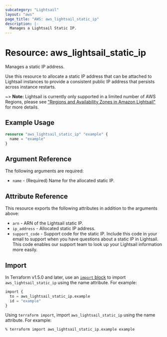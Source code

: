 ```yaml
---
subcategory: "Lightsail"
layout: "aws"
page_title: "AWS: aws_lightsail_static_ip"
description: |-
  Manages a Lightsail Static IP.
---
```


# Resource: aws_lightsail_static_ip

Manages a static IP address.

Use this resource to allocate a static IP address that can be attached to Lightsail instances to provide a consistent public IP address that persists across instance restarts.

~> **Note:** Lightsail is currently only supported in a limited number of AWS Regions, please see ["Regions and Availability Zones in Amazon Lightsail"](https://lightsail.aws.amazon.com/ls/docs/overview/article/understanding-regions-and-availability-zones-in-amazon-lightsail) for more details.

## Example Usage

```terraform
resource "aws_lightsail_static_ip" "example" {
  name = "example"
}
```

## Argument Reference

The following arguments are required:

* `name` - (Required) Name for the allocated static IP.

## Attribute Reference

This resource exports the following attributes in addition to the arguments above:

* `arn` - ARN of the Lightsail static IP.
* `ip_address` - Allocated static IP address.
* `support_code` - Support code for the static IP. Include this code in your email to support when you have questions about a static IP in Lightsail. This code enables our support team to look up your Lightsail information more easily.

## Import

In Terraform v1.5.0 and later, use an [`import` block](https://developer.hashicorp.com/terraform/language/import) to import `aws_lightsail_static_ip` using the name attribute. For example:

```terraform
import {
  to = aws_lightsail_static_ip.example
  id = "example"
}
```

Using `terraform import`, import `aws_lightsail_static_ip` using the name attribute. For example:

```console
% terraform import aws_lightsail_static_ip.example example
```
